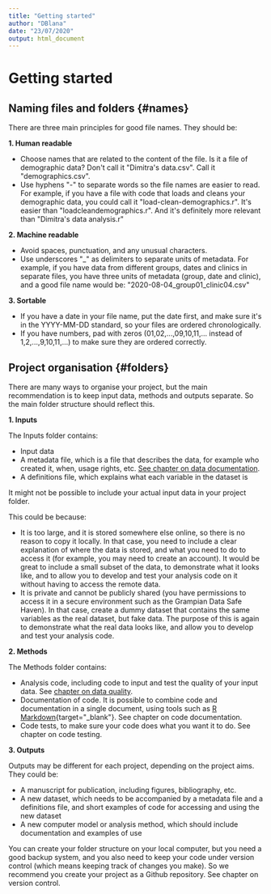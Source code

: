 ```yaml
---
title: "Getting started"
author: "DBlana"
date: "23/07/2020"
output: html_document
---
```


# Getting started

## Naming files and folders {#names}

There are three main principles for good file names. They should be:

**1. Human readable**

+ Choose names that are related to the content of the file. Is it a file of demographic data? Don't call it "Dimitra's data.csv". Call it "demographics.csv".
+ Use hyphens "-" to separate words so the file names are easier to read. For example, if you have a file with code that loads and cleans your demographic data, you could call it "load-clean-demographics.r". It's easier than "loadcleandemographics.r". And it's definitely more relevant than "Dimitra's data analysis.r" 

**2. Machine readable**

+ Avoid spaces, punctuation, and any unusual characters.
+ Use underscores "_" as delimiters to separate units of metadata. For example, if you have data from different groups, dates and clinics in separate files, you have three units of metadata (group, date and clinic), and a good file name would be: "2020-08-04_group01_clinic04.csv"  

**3. Sortable**

+ If you have a date in your file name, put the date first, and make sure it's in the YYYY-MM-DD standard, so your files are ordered chronologically.
+ If you have numbers, pad with zeros (01,02,...,09,10,11,... instead of 1,2,...,9,10,11,...) to make sure they are ordered correctly.



## Project organisation {#folders}

There are many ways to organise your project, but the main recommendation is to keep input data, methods and outputs separate. So the main folder structure should reflect this.

**1. Inputs**

The Inputs folder contains:

+ Input data
+ A metadata file, which is a file that describes the data, for example who created it, when, usage rights, etc. [See chapter on data documentation](#metadata).
+ A definitions file, which explains what each variable in the dataset is

<div class="warning">
<p>It might not be possible to include your actual input data in your project folder.</p>
</div>

This could be because: 

+ It is too large, and it is stored somewhere else online, so there is no reason to copy it locally. In that case, you need to include a clear explanation of where the data is stored, and what you need to do to access it (for example, you may need to create an account). It would be great to include a small subset of the data, to demonstrate what it looks like, and to allow you to develop and test your analysis code on it without having to access the remote data.
+ It is private and cannot be publicly shared (you have permissions to access it in a secure environment such as the Grampian Data Safe Haven). In that case, create a dummy dataset that contains the same variables as the real dataset, but fake data. The purpose of this is again to demonstrate what the real data looks like, and allow you to develop and test your analysis code.

**2. Methods**

The Methods folder contains:

+ Analysis code, including code to input and test the quality of your input data. See [chapter on data quality](#dataquality).
+ Documentation of code. It is possible to combine code and documentation in a single document, using tools such as [R Markdown](https://rmarkdown.rstudio.com/){target="_blank"}. See chapter on code documentation.
+ Code tests, to make sure your code does what you want it to do. See chapter on code testing.

**3. Outputs**

Outputs may be different for each project, depending on the project aims. They could be:

+ A manuscript for publication, including figures, bibliography, etc.
+ A new dataset, which needs to be accompanied by a metadata file and a definitions file, and short examples of code for accessing and using the new dataset
+ A new computer model or analysis method, which should include documentation and examples of use

<div class="info">
You can create your folder structure on your local computer, but you need a good backup system, and you also need to keep your code under version control (which means keeping track of changes you make). So we recommend you create your project as a Github repository. See chapter on version control.  
</div>
